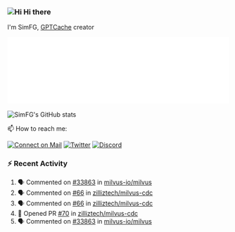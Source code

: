 ### <img src='https://qpluspicture.oss-cn-beijing.aliyuncs.com/6LjjQA/Hi.gif' alt='Hi' width="24"/> Hi there

I'm SimFG, [GPTCache](https://github.com/zilliztech/GPTCache) creator

![Metrics 👋](/metrics.plugin.followup.user.svg)

![SimFG's GitHub stats](https://github-readme-stats.vercel.app/api?username=SimFG&show_icons=true&theme=radical&count_private=true)

📫 How to reach me:

[![Connect on Mail](https://img.shields.io/badge/Ask%20me-anything-1abc9c.svg)](mailto:1142838399@qq.com)
[![Twitter](https://img.shields.io/twitter/follow/FogSim?style=social)](https://twitter.com/FogSim)
[![Discord](https://img.shields.io/discord/1092648432495251507?label=Discord&logo=discord)](https://discord.gg/Q8C6WEjSWV)

### :zap: Recent Activity

<!--START_SECTION:activity-->
1. 🗣 Commented on [#33863](https://github.com/milvus-io/milvus/issues/33863) in [milvus-io/milvus](https://github.com/milvus-io/milvus)
2. 🗣 Commented on [#66](https://github.com/zilliztech/milvus-cdc/issues/66) in [zilliztech/milvus-cdc](https://github.com/zilliztech/milvus-cdc)
3. 🗣 Commented on [#66](https://github.com/zilliztech/milvus-cdc/issues/66) in [zilliztech/milvus-cdc](https://github.com/zilliztech/milvus-cdc)
4. 💪 Opened PR [#70](https://github.com/zilliztech/milvus-cdc/pull/70) in [zilliztech/milvus-cdc](https://github.com/zilliztech/milvus-cdc)
5. 🗣 Commented on [#33863](https://github.com/milvus-io/milvus/issues/33863) in [milvus-io/milvus](https://github.com/milvus-io/milvus)
<!--END_SECTION:activity-->

